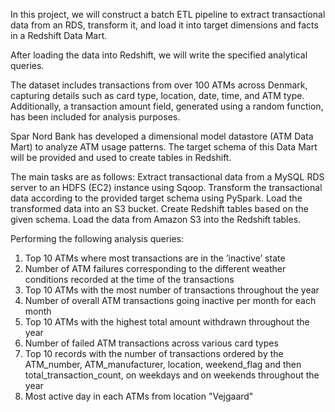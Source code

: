 In this project, we will construct a batch ETL pipeline to extract transactional data from an RDS, transform it, and load it into target dimensions and facts in a Redshift Data Mart.

After loading the data into Redshift, we will write the specified analytical queries.

The dataset includes transactions from over 100 ATMs across Denmark, capturing details such as card type, location, date, time, and ATM type. Additionally, a transaction amount field, generated using a random function, has been included for analysis purposes.

Spar Nord Bank has developed a dimensional model datastore (ATM Data Mart) to analyze ATM usage patterns. The target schema of this Data Mart will be provided and used to create tables in Redshift.

The main tasks are as follows:
  Extract transactional data from a MySQL RDS server to an HDFS (EC2) instance using Sqoop.
  Transform the transactional data according to the provided target schema using PySpark.
  Load the transformed data into an S3 bucket.
  Create Redshift tables based on the given schema.
  Load the data from Amazon S3 into the Redshift tables.

Performing the following analysis queries:
  1) Top 10 ATMs where most transactions are in the ’inactive’ state
  2) Number of ATM failures corresponding to the different weather conditions recorded at the time of the transactions
  3) Top 10 ATMs with the most number of transactions throughout the year
  4) Number of overall ATM transactions going inactive per month for each month
  5) Top 10 ATMs with the highest total amount withdrawn throughout the year
  6) Number of failed ATM transactions across various card types
  7) Top 10 records with the number of transactions ordered by the ATM_number, ATM_manufacturer, location, weekend_flag and then total_transaction_count, on weekdays and on weekends throughout the year
  8) Most active day in each ATMs from location "Vejgaard"
